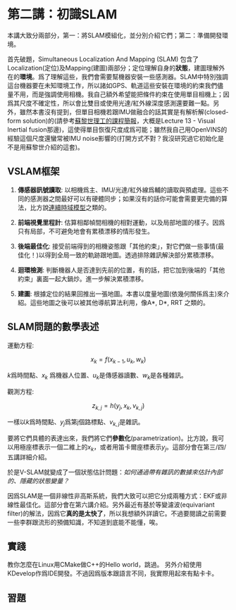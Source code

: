 # 第二講：初識SLAM

本講大致分兩部分，第一：將SLAM模組化，並分別介紹它們；第二：準備開發環境。

首先破題，Simultaneous Localization And Mapping (SLAM) 包含了Localization(定位)及Mapping(建圖)兩部分；定位理解自身的**狀態**，建圖理解外在的**環境**。爲了理解這些，我們會需要幫機器安裝一些感測器。SLAM中特別強調這台機器要在未知環境工作，所以諸如GPS、軌道這些安裝在環境的約束我們儘量不用，而是強調使用相機。我自己額外希望能把條件約束在使用單目相機上；因爲其尺度不確定性，所以會比雙目或使用光達/紅外線深度感測還要難一點。另外，雖然本書沒有提到，但單目相機若跟IMU做融合的話其實是有解析解(closed-form solution)的(請參考[蘇黎世理工的課程簡報](https://rpg.ifi.uzh.ch/teaching.html)，大概是Lecture 13 - Visual Inertial fusion那邊)，這使得單目恢復尺度成爲可能；雖然我自己用OpenVINS的經驗這個尺度還蠻常被IMU noise影響的(打開方式不對？我沒研究過它初始化是不是用蘇黎世介紹的這套)。

## VSLAM框架

1. **傳感器訊號讀取**: 以相機爲主、IMU/光達/紅外線爲輔的讀取與預處理。這些不同的感測器之間最好可以有硬體同步；如果沒有的話你可能會需要更完備的算法，比方說[連續時域模型](https://youtu.be/_yuZmzJoWUc)之類的。

2. **前端視覺里程計**: 估算相鄰幀間相機的相對運動，以及局部地圖的樣子。因爲只有局部，不可避免地會有累積漂移的情形發生。

3. **後端最佳化**: 接受前端得到的相機姿態跟「其他約束」，對它們做一些事情(最佳化！)以得到全局一致的軌跡跟地圖。透過排除雜訊解決部分累積漂移。

4. **迴環檢測**: 判斷機器人是否達到先前的位置，有的話，把它加到後端的「其他約束」裏面一起大鍋炒。進一步解決累積漂移。

5. **建圖**: 根據定位的結果回推出一張地圖。本書以度量地圖(依幾何關係爲主)來介紹。這些地圖之後可以被其他導航算法利用，像A\*, D\*, RRT 之類的。

## SLAM問題的數學表述

運動方程:

$$
x_k = f(x_{k-1}, u_k, w_k)
$$

$k$爲時間點、$x_k$ 爲機器人位置、$u_k$是傳感器讀數、$w_k$是各種雜訊。

觀測方程:

$$
z_{k,j} = h(y_j, x_k, v_{k,j})
$$

一樣以$k$爲時間點、$y_j$爲第j個路標點、$v_{k,j}$是雜訊。

要將它們具體的表達出來，我們將它們**參數化**(parametrization)。比方說，我可以用極座標表示一個二維上的$x_k$，或者用笛卡爾座標表示$y_j$。這部分會在第三/四/五講詳細介紹。

於是V-SLAM就變成了一個狀態估計問題：*如何通過帶有雜訊的數據來估計內部的、隱藏的狀態變量？*

因爲SLAM是一個非線性非高斯系統，我們大致可以把它分成兩種方式：EKF或非線性最佳化。這部分會在第六講介紹。另外最近有基於等變濾波(equivariant filter)的解法，因爲它**真的是太快了**，所以我想額外詳讀它。不過要閱讀之前需要一些李群跟流形的預備知識，不知道到底能不能懂，唉。

## 實踐

教你怎麼在Linux用CMake做C++的Hello world，跳過。
另外介紹使用KDevelop作爲IDE開發。不過因爲版本跟語言不同，我實際用起來有點卡卡。

## 習題



